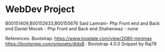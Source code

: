 # WebDev Project
 B00151409,B00152633,B00155676
Said Lamrani- Php Front end and Back end
Daniel Mocek - Php Front and Back end 
Shahenwaz - none

References:
Bootstrap:
https://www.tooplate.com/view/2080-minimax
https://bootsnipp.com/snippets/dldxB : Bootstrap 4.0.0 Snippet by Raj78
